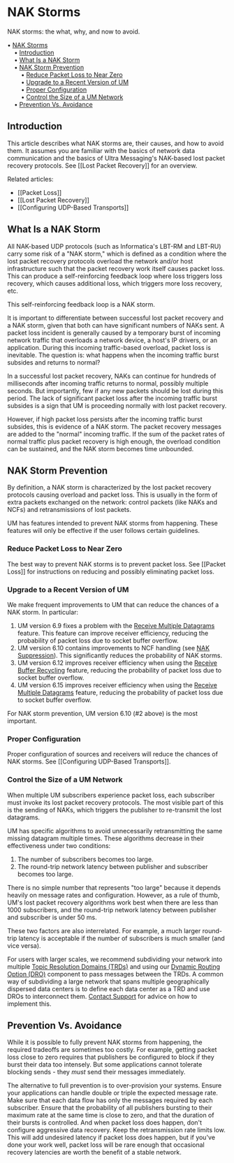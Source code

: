 # NAK Storms

NAK storms: the what, why, and now to avoid.

<!-- mdtoc-start -->
&bull; [NAK Storms](#nak-storms)  
&nbsp;&nbsp;&nbsp;&nbsp;&bull; [Introduction](#introduction)  
&nbsp;&nbsp;&nbsp;&nbsp;&bull; [What Is a NAK Storm](#what-is-a-nak-storm)  
&nbsp;&nbsp;&nbsp;&nbsp;&bull; [NAK Storm Prevention](#nak-storm-prevention)  
&nbsp;&nbsp;&nbsp;&nbsp;&nbsp;&nbsp;&nbsp;&nbsp;&bull; [Reduce Packet Loss to Near Zero](#reduce-packet-loss-to-near-zero)  
&nbsp;&nbsp;&nbsp;&nbsp;&nbsp;&nbsp;&nbsp;&nbsp;&bull; [Upgrade to a Recent Version of UM](#upgrade-to-a-recent-version-of-um)  
&nbsp;&nbsp;&nbsp;&nbsp;&nbsp;&nbsp;&nbsp;&nbsp;&bull; [Proper Configuration](#proper-configuration)  
&nbsp;&nbsp;&nbsp;&nbsp;&nbsp;&nbsp;&nbsp;&nbsp;&bull; [Control the Size of a UM Network](#control-the-size-of-a-um-network)  
&nbsp;&nbsp;&nbsp;&nbsp;&bull; [Prevention Vs. Avoidance](#prevention-vs-avoidance)  
<!-- TOC created by './mdtoc.pl kb/nak-storms.md' (see https://github.com/fordsfords/mdtoc) -->
<!-- mdtoc-end -->


## Introduction

This article describes what NAK storms are, their causes, and how
to avoid them.
It assumes you are familiar with
the basics of network data communication
and the basics of Ultra Messaging's NAK-based lost packet recovery protocols.
See [[Lost Packet Recovery]] for an overview.

Related articles:
* [[Packet Loss]]
* [[Lost Packet Recovery]]
* [[Configuring UDP-Based Transports]]

## What Is a NAK Storm

All NAK-based UDP protocols (such as Informatica's LBT-RM and LBT-RU) carry some risk of
a "NAK storm," which is defined as a condition where the lost packet recovery protocols
overload the network and/or host infrastructure such that the packet recovery work itself
causes packet loss. This can produce a self-reinforcing feedback loop where loss triggers
loss recovery, which causes additional loss, which triggers more loss recovery, etc.

This self-reinforcing feedback loop is a NAK storm.

It is important to differentiate between successful lost packet recovery and a NAK storm,
given that both can have significant numbers of NAKs sent.
A packet loss incident is generally caused by a temporary burst of incoming network traffic that
overloads a network device, a host's IP drivers, or an application.
During this incoming traffic-based overload, packet loss is inevitable.
The question is: what happens when the incoming traffic burst subsides and returns to normal?

In a successful lost packet recovery, NAKs can continue for hundreds of milliseconds
after incoming traffic returns to normal, possibly multiple seconds.
But importantly, few if any new packets should be lost during this period.
The lack of significant packet loss after the incoming traffic burst subsides is a sign that UM is
proceeding normally with lost packet recovery.

However, if high packet loss persists after the incoming traffic burst subsides,
this is evidence of a NAK storm.
The packet recovery messages are added to the "normal" incoming traffic.
If the sum of the packet rates of normal traffic plus packet recovery is high enough,
the overload condition can be sustained, and the NAK storm becomes time unbounded.

## NAK Storm Prevention

By definition, a NAK storm is characterized by the lost packet recovery protocols causing
overload and packet loss.
This is usually in the form of extra packets exchanged on the network: control packets
(like NAKs and NCFs) and retransmissions of lost packets.

UM has features intended to prevent NAK storms from happening.
These features will only be effective if the user follows certain guidelines.

### Reduce Packet Loss to Near Zero

The best way to prevent NAK storms is to prevent packet loss.
See [[Packet Loss]] for instructions on reducing and possibly eliminating packet loss.

### Upgrade to a Recent Version of UM

We make frequent improvements to UM that can reduce the chances of a NAK storm.
In particular:

1. UM version 6.9 fixes a problem with the
[Receive Multiple Datagrams](https://ultramessaging.github.io/currdoc/doc/Design/advancedoptimizations.html#receivemultipledatagrams)
feature. This feature can improve receiver efficiency, reducing the probability of packet loss due to socket buffer overflow.
2. UM version 6.10 contains improvements to NCF handling (see
[NAK Suppression](https://ultramessaging.github.io/currdoc/doc/Design/transporttypes.html#naksuppression)).
This significantly reduces the probability of NAK storms.
3. UM version 6.12 improves receiver efficiency when using the
[Receive Buffer Recycling](https://ultramessaging.github.io/currdoc/doc/Design/advancedoptimizations.html#receivebufferrecycling)
feature, reducing the probability of packet loss due to socket buffer overflow.
4. UM version 6.15 improves receiver efficiency when using the
[Receive Multiple Datagrams](https://ultramessaging.github.io/currdoc/doc/Design/advancedoptimizations.html#receivemultipledatagrams)
feature, reducing the probability of packet loss due to socket buffer overflow.

For NAK storm prevention, UM version 6.10 (#2 above) is the most important.

### Proper Configuration

Proper configuration of sources and receivers will reduce the chances of
NAK storms.
See [[Configuring UDP-Based Transports]].

### Control the Size of a UM Network

When multiple UM subscribers experience packet loss, each subscriber must
invoke its lost packet recovery protocols. The most visible part of this
is the sending of NAKs, which triggers the publisher to re-transmit the lost
datagrams.

UM has specific algorithms to avoid unnecessarily retransmitting the same missing
datagram multiple times.
These algorithms decrease in their effectiveness under two conditions:

1. The number of subscribers becomes too large.
2. The round-trip network latency between publisher and subscriber becomes too large.

There is no simple number that represents "too large" because it depends heavily on
message rates and configuration. However, as a rule of thumb, UM's lost packet recovery
algorithms work best when there are less than 1000 subscribers, and the round-trip
network latency between publisher and subscriber is under 50 ms.

These two factors are also interrelated. For example, a much larger round-trip latency
is acceptable if the number of subscribers is much smaller (and vice versa).

For users with larger scales, we recommend subdividing your network into
multiple
[Topic Resolution Domains (TRDs)](https://ultramessaging.github.io/currdoc/doc/Design/fundamentalconcepts.html#topicresolutiondomain)
and using our
[Dynamic Routing Option (DRO)](https://ultramessaging.github.io/currdoc/doc/Design/fundamentalconcepts.html#umrouter)
component to pass messages between the TRDs. A common way of subdividing a
large network that spans multiple geographically dispersed data centers is to
define each data center as a TRD and use DROs to interconnect them.
[Contact Support](https://ultramessaging.github.io/UM_Support.html)
for advice on how to implement this.

## Prevention Vs. Avoidance

While it is possible to fully prevent NAK storms from happening,
the required tradeoffs are sometimes too costly.
For example, getting packet loss close to zero requires that publishers
be configured to block if they burst their data too intensely.
But some applications cannot tolerate blocking sends - they *must*
send their messages immediately.

The alternative to full prevention is to over-provision your systems.
Ensure your applications can handle double or triple the expected message rate.
Make sure that each data flow has only the messages required by each subscriber.
Ensure that the probability of all publishers bursting to their maximum rate at
the same time is close to zero, and that the duration of their bursts is
controlled.
And when packet loss does happen, don't configure aggressive data recovery.
Keep the retransmission rate limits low.
This will add undesired latency if packet loss does happen,
but if you've done your work well, packet loss will be rare enough that
occasional recovery latencies are worth the benefit of a stable network.
